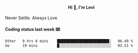 <h4 style="text-align: center;">Hi 👋, I'm Levi</h4>  Never Settle. Always Love
<!---<img align="right" alt="Coding" width="300" src="https://i.pinimg.com/originals/81/17/8b/81178b47a8598f0c81c4799f2cdd4057.gif"></p> --->

#### Coding status last week ⌨️

<!--START_SECTION:waka-->

```txt
Other   9 hrs 6 mins    ████████████████████████░   96.49 %
Go      19 mins         █░░░░░░░░░░░░░░░░░░░░░░░░   03.51 %
```

<!--END_SECTION:waka-->
